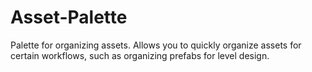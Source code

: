 # Asset-Palette
Palette for organizing assets. Allows you to quickly organize assets for certain workflows, such as organizing prefabs for level design.
